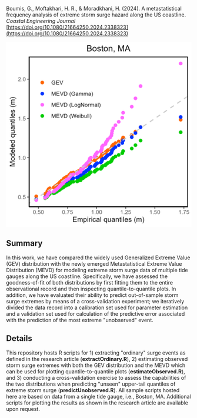 Boumis, G., Moftakhari, H. R., & Moradkhani, H. (2024). A metastatistical frequency analysis of extreme storm surge hazard along the US coastline. *Coastal Engineering Journal* [https://doi.org/10.1080/21664250.2024.2338323](https://doi.org/10.1080/21664250.2024.2338323)
<p align="center">
  <img src="Boston-quantile-to-quantile.png"/>
</p>

## Summary
In this work, we have compared the widely used Generalized Extreme Value (GEV) distribution with the newly emerged Metastatistical Extreme Value Distribution (MEVD) for modeling extreme storm surge data of multiple tide gauges along the US coastline. Specifically, we have assessed the goodness-of-fit of both distributions by first fitting them to the entire observational record and then inspecting quantile-to-quantile plots. In addition, we have evaluated their ability to predict out-of-sample storm surge extremes by means of a cross-validation experiment; we iteratively divided the data record into a calibration set used for parameter estimation and a validation set used for calculation of the predictive error associated with the prediction of the most extreme "unobserved" event.

## Details
This repository hosts R scripts for 1) extracting "ordinary" surge events as defined in the research article (**extractOrdinary.R**), 2) estimating observed storm surge extremes with both the GEV distribution and the MEVD which can be used for plotting quantile-to-quantile plots (**estimateObserved.R**), and 3) conducting a cross-validation exercise to assess the capabilities of the two distributions when predicting "unseen" upper-tail quantiles of extreme storm surge (**predictUnobserved.R**). All sample scripts hosted here are based on data from a single tide gauge, i.e., Boston, MA. Additional scripts for plotting the results as shown in the research article are available upon request.